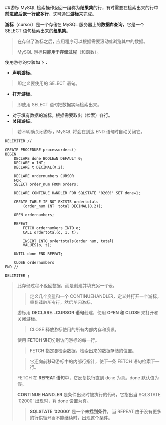 ##游标
MySQL 检索操作返回一组称为**结果集**的行，有时需要在检索出来的行中**前进或后退一行或多行**，这可通过**游标**来完成。

**游标**（cursor）是一个存储在 MySQL 服务器上的**数据库查询**，它是一个 SELECT 语句检索出来的**结果集**。
> 在存储了游标之后，应用程序可以根据需要滚动或浏览其中的数据。
> 
> MySQL 游标**只能用于存储过程**（和函数）。

使用游标的步骤如下：
- **声明游标**。
> 即定义要使用的 SELECT 语句。
- **打开游标**。
> 即使用 SELECT 语句把数据实际检索出来。
- 对于填有数据的游标，根据需要取出（检索）各行。
- **关闭游标**。
> 若不明确关闭游标，MySQL 将会在到达 END 语句时自动关闭它。

```
DELIMITER //

CREATE PROCEDURE processorders()
BEGIN
	DECLARE done BOOLEAN DEFAULT 0;
	DECLARE o INT;
	DECLARE t DECIMAL(8,2);
	
	DECLARE ordernumbers CURSOR
	FOR
	SELECT order_num FROM orders;
	
	DECLARE CONTINUE HANDLER FOR SQLSTATE '02000' SET done=1;
	
	CREATE TABLE IF NOT EXISTS ordertotals
		(order_num INT, total DECIMAL(8,2));
	
	OPEN ordernumbers;
	
	REPEAT
		FETCH ordernumbers INTO o;
		CALL ordertotal(o, 1, t);
		
		INSERT INTO ordertotals(order_num, total)
		VALUES(o, t);
		
	UNTIL done END REPEAT;
	
	CLOSE ordernumbers;
END //

DELIMITER ;

```
> 此存储过程不返回数据，而是创建并填充另一个表。
> > 定义几个变量和一个 CONTINUEHANDLER，定义并打开一个游标，重复读取所有行，然后关闭游标。
> 
> 游标用 **DECLARE...CURSOR 语句**创建，使用 **OPEN 和 CLOSE** 来打开和关闭游标。
> > CLOSE 释放游标使用的所有内部内存和资源。
> 
> 使用 **FETCH 语句**分别访问游标的每一行。
> > FETCH 指定要检索数据，检索出来的数据存储的位置。
> 
> > 它还向前移动游标中的内部行指针，使下一条 FETCH 语句检索下一行。
> 
> FETCH 在 **REPEAT 语句**中，它反复执行直到 done 为真。done 默认值为假。
> 
> **CONTINUE HANDLER** 是条件出现时被执行的代码，它指出当 SQLSTATE '02000' 出现时，将 done 设置为真。
> > **SQLSTATE '02000'** 是一个**未找到条件**， 当 REPEAT 由于没有更多的行供循环而不能继续时，出现这个条件。
